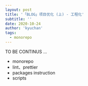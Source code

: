 ```yaml
---
layout: post
title: '「BLOG」项目优化 (上) - 工程化'
subtitle: ''
date: 2020-10-24
author: 'kyuchan'
tags:
  - monorepo
---
```


TO BE CONTINUS ...

- monorepo
- lint、prettier
- packages instruction
- scripts
